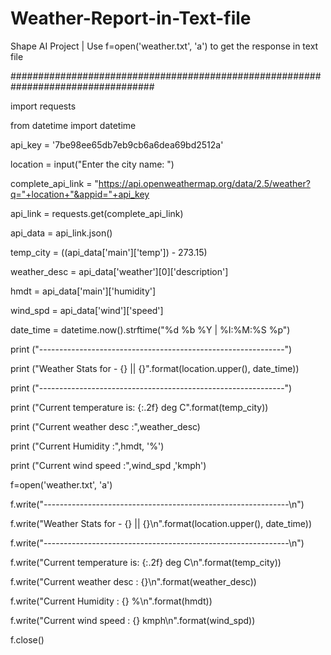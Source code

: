# Weather-Report-in-Text-file
Shape AI Project | Use f=open('weather.txt', 'a') to get the response in text file

##################################################################################

import requests

from datetime import datetime


api_key = '7be98ee65db7eb9cb6a6dea69bd2512a'

location = input("Enter the city name: ")


complete_api_link = "https://api.openweathermap.org/data/2.5/weather?q="+location+"&appid="+api_key

api_link = requests.get(complete_api_link)

api_data = api_link.json()

temp_city = ((api_data['main']['temp']) - 273.15)

weather_desc = api_data['weather'][0]['description']

hmdt = api_data['main']['humidity']

wind_spd = api_data['wind']['speed']

date_time = datetime.now().strftime("%d %b %Y | %I:%M:%S %p")



print ("-------------------------------------------------------------")

print ("Weather Stats for - {}  || {}".format(location.upper(), date_time))

print ("-------------------------------------------------------------")



print ("Current temperature is: {:.2f} deg C".format(temp_city))

print ("Current weather desc  :",weather_desc)

print ("Current Humidity      :",hmdt, '%')

print ("Current wind speed    :",wind_spd ,'kmph')



f=open('weather.txt', 'a')

f.write("-------------------------------------------------------------\n")

f.write("Weather Stats for - {}  || {}\n".format(location.upper(), date_time))

f.write("-------------------------------------------------------------\n")

f.write("Current temperature is: {:.2f} deg C\n".format(temp_city))

f.write("Current weather desc  : {}\n".format(weather_desc))

f.write("Current Humidity      : {} %\n".format(hmdt))

f.write("Current wind speed    : {} kmph\n".format(wind_spd))

f.close()

